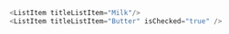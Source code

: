 ```js padded
<ListItem titleListItem="Milk"/>
<ListItem titleListItem="Butter" isChecked="true" />
```